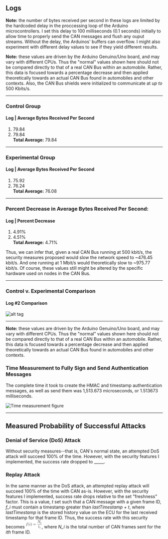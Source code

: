 ## Logs

**Note:** the number of bytes received per second in these
logs are limited by the hardcoded delay in the proccessing
loop of the Arduino microcontrollers. I set this delay to
100 milliseconds (0.1 seconds) initially to allow time to properly
send the CAN messages and flush any ouput streams. Without
the delay, the Arduinos' buffers can overflow. I might also experiment
with different delay values to see if they yield different results.  

**Note:** these values are driven by the Arduino Genuino/Uno  board, and
may vary with different CPUs. Thus the "normal" values shown here should not
be compared directly to that of a real CAN Bus within an automobile. Rather,
this data is focused towards a percentage decrease and then applied theoretically
towards an actual CAN Bus found in automobiles and other contexts. Also, the CAN
Bus shields were initialized to communicate at *up to* 500 Kbits/s.  

---

### Control Group

#### Log |  Average Bytes Received Per Second
1. 79.84
2. 79.84  
**Total Average:** 79.84

---

### Experimental Group
#### Log |  Average Bytes Received Per Second
1. 75.92
2. 76.24  
**Total Average:** 76.08

---

### Percent Decrease in Average Bytes Received Per Second:
#### Log |  Percent Decrease
1. 4.91%  
2. 4.51%   
**Total Average:** 4.71%

Thus, we can infer that, given a real CAN Bus running at 500 kbit/s,
the security measures proposed would slow the network speed to ~476.45 kbit/s.
And one running at 1 Mbit/s would theoretically slow to ~975.77 kbit/s. Of course, these
values still might be altered by the specific hardware used on nodes in the CAN Bus.  

---

### Control v. Experimental Comparison  

#### Log #2 Comparison
![alt tag](https://raw.githubusercontent.com/zach-king/ArduinoStash/master/src/CAN/figures/SHA1/both-01.png)  

---


**Note:** these values are driven by the Arduino Genuino/Uno  board, and
may vary with different CPUs. Thus the "normal" values shown here should not
be compared directly to that of a real CAN Bus within an automobile. Rather,
this data is focused towards a percentage decrease and then applied theoretically
towards an actual CAN Bus found in automobiles and other contexts.  

### Time Measurement to Fully Sign and Send Authentication Messages
The complete time it took to create the HMAC and timestamp authentication
messages, as well as send them was 1,513.673 microseconds, or 1.513673 milliseconds.  

![Time measurement figure](https://raw.githubusercontent.com/zach-king/ArduinoStash/master/src/CAN/figures/SHA1/time-measurement-02.png)  

---

## Measured Probability of Successful Attacks

### Denial of Service (DoS) Attack  
Without security measures--that is, CAN's normal state, an attempted DoS attack will succeed 100% of the time. However, with the security features I implemented, the success rate dropped to _____.  

### Replay Attack
In the same manner as the DoS attack, an attempted replay attack will succeed 100% of the time with CAN as-is. However, with the security features I implemented, success rate drops relative to the set "freshness" factor. This is a value, *t* set such that a CAN message with a given frame ID, *f_i* must contain a timestamp greater than *lastTimestamp + t*, where *lastTimestamp* is the stored history value on the ECU for the last received timestamp for that frame ID. Thus, the success rate with this security becomes <img alt="replay attack success rate equation" src="../../formulas/replay-attack-formula-1.png" width="10%" />, where *N_i* is the total number of CAN frames sent for the *ith* frame ID. 
